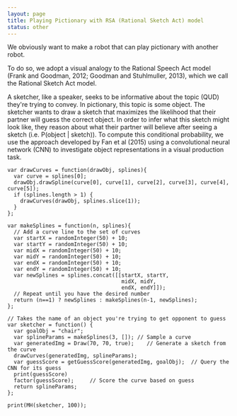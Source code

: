 ```yaml
---
layout: page
title: Playing Pictionary with RSA (Rational Sketch Act) model
status: other
---
```


We obviously want to make a robot that can play pictionary with another robot.

To do so, we adopt a visual analogy to the Rational Speech Act model (Frank and Goodman, 2012; Goodman and Stuhlmuller, 2013), which we call the Rational Sketch Act model.

A sketcher, like a speaker, seeks to be informative about the topic (QUD) they're trying to convey. In pictionary, this topic is some object. The sketcher wants to draw a sketch that maximizes the likelihood that their partner will guess the correct object. In order to infer what this sketch might look like, they reason about what their partner will believe after seeing a sketch (i.e. P(object \| sketch)). To compute this conditional probability, we use the approach developed by Fan et al (2015) using a convolutional neural network (CNN) to investigate object representations in a visual production task. 

~~~~
var drawCurves = function(drawObj, splines){
  var curve = splines[0];
  drawObj.drawSpline(curve[0], curve[1], curve[2], curve[3], curve[4], curve[5]);
  if (splines.length > 1) {
    drawCurves(drawObj, splines.slice(1));
  }
};

var makeSplines = function(n, splines){
  // Add a curve line to the set of curves
  var startX = randomInteger(50) + 10;
  var startY = randomInteger(50) + 10;
  var midX = randomInteger(50) + 10;
  var midY = randomInteger(50) + 10;
  var endX = randomInteger(50) + 10;
  var endY = randomInteger(50) + 10;
  var newSplines = splines.concat([[startX, startY,
                                    midX, midY,
                                    endX, endY]]);
  // Repeat until you have the desired number
  return (n==1) ? newSplines : makeSplines(n-1, newSplines);
};

// Takes the name of an object you're trying to get opponent to guess
var sketcher = function() {
  var goalObj = "chair";
  var splineParams = makeSplines(3, []); // Sample a curve
  var generatedImg = Draw(70, 70, true);    // Generate a sketch from the curve
  drawCurves(generatedImg, splineParams);
  var guessScore = getGuessScore(generatedImg, goalObj);  // Query the CNN for its guess
  print(guessScore)
  factor(guessScore);     // Score the curve based on guess
  return splineParams;
};

print(MH(sketcher, 100));

~~~~
